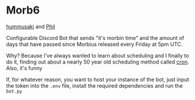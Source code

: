 # Morb6

[hummusaki](https://github.com/Apoc101) and [Phil](https://github.com/Phil-Swift-Furry)

Configurable Discord Bot that sends "it's morbin time" and the amount of days that have passed since Morbius released every Friday at 5pm UTC.

Why? Because I've always wanted to learn about scheduling and I finally to do it, finding out about a nearly 50 year old scheduling method called [cron](https://en.wikipedia.org/wiki/Cron).
Also, it's funny

If, for whatever reason, you want to host your instance of the bot, just input the token into the `.env` file, install the required dependencies and run the `bot.py`
